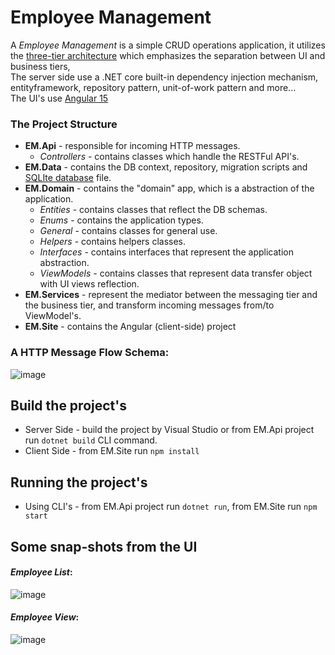 # Employee Management
A _Employee Management_ is a simple CRUD operations application, 
it utilizes the [three-tier architecture](https://www.ibm.com/topics/three-tier-architecture) which emphasizes the separation between UI and business tiers, \
The server side use a .NET core built-in dependency injection mechanism, entityframework, repository pattern, unit-of-work pattern and more... \
The UI's use [Angular 15](https://angular.io/)

### The Project Structure
- **EM.Api** - responsible for incoming HTTP messages.
    - _Controllers_ - contains classes which handle the RESTFul API's.
- **EM.Data** - contains the DB context, repository, migration scripts and [SQLIte database](https://www.sqlite.org/index.html) file.
- **EM.Domain** - contains the "domain" app, which is a abstraction of the application.
  - _Entities_ - contains classes that reflect the DB schemas. 
  - _Enums_ - contains the application types. 
  - _General_ - contains classes for general use. 
  - _Helpers_ - contains helpers classes.
  - _Interfaces_ - contains interfaces that represent the application abstraction. 
  - _ViewModels_ - contains classes that represent data transfer object with UI views reflection.
- **EM.Services** - represent the mediator between the messaging tier and the business tier, and transform incoming messages from/to ViewModel's.
- **EM.Site** - contains the Angular (client-side) project

### A HTTP Message Flow Schema:
![image](https://user-images.githubusercontent.com/426076/219906557-24e0bf22-cd7f-4173-a450-ec6c65d36e11.png)

## Build the project's
- Server Side - build the project by Visual Studio or from EM.Api project run `dotnet build` CLI command.
- Client Side - from EM.Site run `npm install`

## Running the project's
- Using CLI's - from EM.Api project run `dotnet run`, from EM.Site run `npm start`

## Some snap-shots from the UI
#### **_Employee List_**:
![image](https://user-images.githubusercontent.com/426076/219934629-1f634e46-533e-4343-a3fd-3c169ef202e1.png)

#### **_Employee View_**:
![image](https://user-images.githubusercontent.com/426076/219906486-56bb7394-ec61-4114-8490-a117e4faebbb.png)

